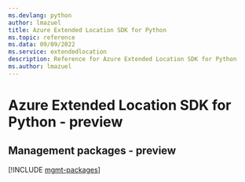 ```yaml
---
ms.devlang: python
author: lmazuel
title: Azure Extended Location SDK for Python
ms.topic: reference
ms.data: 09/09/2022
ms.service: extendedlocation
description: Reference for Azure Extended Location SDK for Python
ms.author: lmazuel
---
```

# Azure Extended Location SDK for Python - preview

## Management packages - preview
[!INCLUDE [mgmt-packages](extended-location-mgmt-index.md)]
